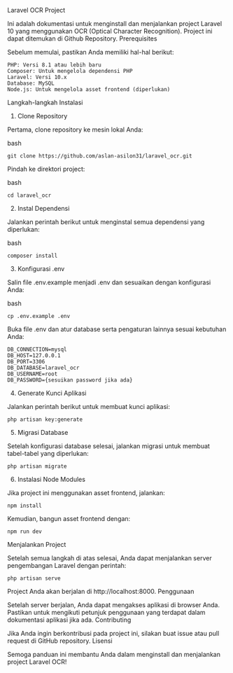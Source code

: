 Laravel OCR Project

Ini adalah dokumentasi untuk menginstall dan menjalankan project Laravel 10 yang menggunakan OCR (Optical Character Recognition). Project ini dapat ditemukan di Github Repository.
Prerequisites

Sebelum memulai, pastikan Anda memiliki hal-hal berikut:

    PHP: Versi 8.1 atau lebih baru
    Composer: Untuk mengelola dependensi PHP
    Laravel: Versi 10.x
    Database: MySQL
    Node.js: Untuk mengelola asset frontend (diperlukan)

Langkah-langkah Instalasi
1. Clone Repository

Pertama, clone repository ke mesin lokal Anda:

bash

```
git clone https://github.com/aslan-asilon31/laravel_ocr.git
```


Pindah ke direktori project:

bash

```
cd laravel_ocr
```


2. Instal Dependensi

Jalankan perintah berikut untuk menginstal semua dependensi yang diperlukan:

bash

```
composer install
```


3. Konfigurasi .env

Salin file .env.example menjadi .env dan sesuaikan dengan konfigurasi Anda:

bash

```
cp .env.example .env
```

Buka file .env dan atur database serta pengaturan lainnya sesuai kebutuhan Anda:

```
DB_CONNECTION=mysql
DB_HOST=127.0.0.1
DB_PORT=3306
DB_DATABASE=laravel_ocr
DB_USERNAME=root
DB_PASSWORD={sesuikan password jika ada}
```

4. Generate Kunci Aplikasi

Jalankan perintah berikut untuk membuat kunci aplikasi:

```
php artisan key:generate
```

5. Migrasi Database

Setelah konfigurasi database selesai, jalankan migrasi untuk membuat tabel-tabel yang diperlukan:

```
php artisan migrate
```

6. Instalasi Node Modules

Jika project ini menggunakan asset frontend, jalankan:

```
npm install
```

Kemudian, bangun asset frontend dengan:

```
npm run dev
```

Menjalankan Project

Setelah semua langkah di atas selesai, Anda dapat menjalankan server pengembangan Laravel dengan perintah:

```
php artisan serve
```

Project Anda akan berjalan di http://localhost:8000.
Penggunaan

Setelah server berjalan, Anda dapat mengakses aplikasi di browser Anda. Pastikan untuk mengikuti petunjuk penggunaan yang terdapat dalam dokumentasi aplikasi jika ada.
Contributing

Jika Anda ingin berkontribusi pada project ini, silakan buat issue atau pull request di GitHub repository.
Lisensi


Semoga panduan ini membantu Anda dalam menginstall dan menjalankan project Laravel OCR!